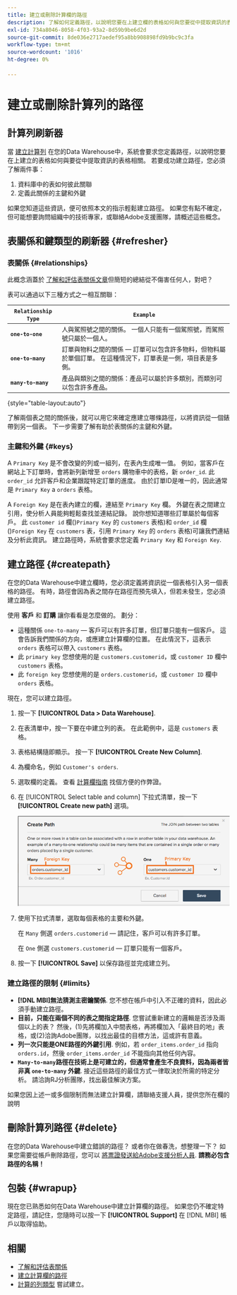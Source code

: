 ```yaml
---
title: 建立或刪除計算欄的路徑
description: 了解如何定義路徑，以說明您要在上建立欄的表格如何與您要從中提取資訊的表格相關。
exl-id: 734a8046-8058-4f03-93a2-8d59b9be6d2d
source-git-commit: 8de036e2717aedef95a8bb908898fd9b9bc9c3fa
workflow-type: tm+mt
source-wordcount: '1016'
ht-degree: 0%

---
```


# 建立或刪除計算列的路徑

## 計算列刷新器

當 [建立計算列](../data-warehouse-mgr/creating-calculated-columns.md) 在您的Data Warehouse中，系統會要求您定義路徑，以說明您要在上建立的表格如何與要從中提取資訊的表格相關。 若要成功建立路徑，您必須了解兩件事：

1. 資料庫中的表如何彼此關聯
1. 定義此關係的主鍵和外鍵

如果您知道這些資訊，便可依照本文的指示輕鬆建立路徑。 如果您有點不確定，但可能想要詢問組織中的技術專家，或聯絡Adobe支援團隊，請概述這些概念。

## 表關係和鍵類型的刷新器 {#refresher}

### 表關係 {#relationships}

此概念涵蓋於 [了解和評估表關係文章](../../data-analyst/data-warehouse-mgr/table-relationships.md)但簡短的總結從不傷害任何人，對吧？

表可以通過以下三種方式之一相互關聯：

| **`Relationship Type`** | **`Example`** |
|-----|-----|
| **`one-to-one`** | 人與駕照號之間的關係。 一個人只能有一個駕照號，而駕照號只屬於一個人。 |
| **`one-to-many`** | 訂單與物料之間的關係 — 訂單可以包含許多物料，但物料屬於單個訂單。 在這種情況下，訂單表是一側，項目表是多側。 |
| **`many-to-many`** | 產品與類別之間的關係：產品可以屬於許多類別，而類別可以包含許多產品。 |

{style="table-layout:auto"}

了解兩個表之間的關係後，就可以用它來確定應建立哪條路徑，以將資訊從一個錶帶到另一個表。 下一步需要了解有助於表關係的主鍵和外鍵。

### 主鍵和外鍵 {#keys}

A `Primary Key` 是不會改變的列或一組列，在表內生成唯一值。 例如，當客戶在網站上下訂單時，會將新列新增至 `orders` 購物車中的表格，新 `order_id`. 此 `order_id` 允許客戶和企業跟蹤特定訂單的進度。 由於訂單ID是唯一的，因此通常是 `Primary Key` a `orders` 表格。

A `Foreign Key` 是在表內建立的欄，連結至 `Primary Key` 欄。 外鍵在表之間建立引用，使分析人員能夠輕鬆查找並連結記錄。 說你想知道哪些訂單屬於每個客戶。 此 `customer id` 欄()`Primary Key` 的 `customers` 表格)和 `order_id` 欄()`Foreign Key` 在 `customers` 表，引用 `Primary Key` 的 `orders` 表格)可讓我們連結及分析此資訊。 建立路徑時，系統會要求您定義 `Primary Key` 和 `Foreign Key`.

## 建立路徑 {#createpath}

在您的Data Warehouse中建立欄時，您必須定義將資訊從一個表格引入另一個表格的路徑。 有時，路徑會因為表之間存在路徑而預先填入，但若未發生，您必須建立路徑。

使用 **客戶** 和 **訂購** 讓你看看是怎麼做的。 劃分：

* 這種關係 `one-to-many`  — 客戶可以有許多訂單，但訂單只能有一個客戶。 這會告訴我們關係的方向，或應建立計算欄的位置。 在此情況下，這表示 `orders` 表格可以帶入 `customers` 表格。
* 此 `primary key` 您想使用的是 `customers.customerid`，或 `customer ID` 欄中 `customers` 表格。
* 此 `foreign key` 您想使用的是 `orders.customerid`，或 `customer ID` 欄中 `orders` 表格。

現在，您可以建立路徑。

1. 按一下 **[!UICONTROL Data > Data Warehouse]**.
1. 在表清單中，按一下要在中建立列的表。 在此範例中，這是 `customers` 表格。
1. 表格結構隨即顯示。 按一下 **[!UICONTROL Create New Column]**.
1. 為欄命名，例如 `Customer's orders`.
1. 選取欄的定義。 查看 [計算欄指南](../data-warehouse-mgr/creating-calculated-columns.md) 找個方便的作弊證。
1. 在 [!UICONTROL Select table and column] 下拉式清單，按一下 **[!UICONTROL Create new path]** 選項。

   ![建立計算欄強制回應的路徑](../../assets/Creating_Paths_modal.png)

1. 使用下拉式清單，選取每個表格的主要和外鍵。

   在 `Many` 側選 `orders.customerid`  — 請記住，客戶可以有許多訂單。

   在 `One` 側選 `customers.customerid`  — 訂單只能有一個客戶。

1. 按一下 **[!UICONTROL Save]** 以保存路徑並完成建立列。

### 建立路徑的限制 {#limits}

* **[!DNL MBI]無法猜測主密鑰關係**. 您不想在帳戶中引入不正確的資料，因此必須手動建立路徑。
* **目前，只能在兩個不同的表之間指定路徑**. 您嘗試重新建立的邏輯是否涉及兩個以上的表？ 然後，(1)先將欄加入中間表格，再將欄加入「最終目的地」表格，或(2)洽詢Adobe團隊，以找出最佳的目標方法，這或許有意義。
* **列一次只能是ONE路徑的外鍵引用**. 例如，若 `order_items.order_id` 指向 `orders.id`，然後 `order_items.order_id` 不能指向其他任何內容。
* **`Many-to-many`路徑在技術上是可建立的，但通常會產生不良資料，因為兩者皆非真 `one-to-many` 外鍵**. 接近這些路徑的最佳方式一律取決於所需的特定分析。 請洽詢RJ分析團隊，找出最佳解決方案。

如果您因上述一或多個限制而無法建立計算欄，請聯絡支援人員，提供您所在欄的說明

## 刪除計算列路徑 {#delete}

在您的Data Warehouse中建立錯誤的路徑？ 或者你在做春洗，想整理一下？ 如果您需要從帳戶刪除路徑，您可以 [將票證發送給Adobe支援分析人員](../../guide-overview.md). **請務必包含路徑的名稱！**

## 包裝 {#wrapup}

現在您已熟悉如何在Data Warehouse中建立計算欄的路徑。 如果您仍不確定特定路徑，請記住，您隨時可以按一下 **[!UICONTROL Support]** 在 [!DNL MBI] 帳戶以取得協助。

## 相關

* [了解和評估表關係](../data-warehouse-mgr/table-relationships.md)
* [建立計算欄的路徑](../data-warehouse-mgr/create-paths-calc-columns.md)
* [計算的列類型](../data-warehouse-mgr/calc-column-types.md) 嘗試建立。
